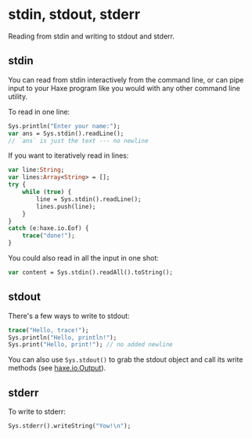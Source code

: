 [tags]: / "io"

# stdin, stdout, stderr

Reading from stdin and writing to stdout and stderr.



## stdin

You can read from stdin interactively from the command
line, or can pipe input to your Haxe program like you would
with any other command line utility.

To read in one line:

```haxe
Sys.println("Enter your name:");
var ans = Sys.stdin().readLine();
// `ans` is just the text --- no newline
```

If you want to iteratively read in lines:

```haxe
var line:String;
var lines:Array<String> = [];
try {
    while (true) {
        line = Sys.stdin().readLine();
        lines.push(line);
    }
}
catch (e:haxe.io.Eof) {
    trace("done!");
}
```

You could also read in all the input in one shot:

```haxe
var content = Sys.stdin().readAll().toString();
```



## stdout

There's a few ways to write to stdout:

```haxe
trace("Hello, trace!");
Sys.println("Hello, println!");
Sys.print("Hello, print!"); // no added newline
```

You can also use `Sys.stdout()` to grab the stdout object and call its write
methods (see [haxe.io.Output](https://api.haxe.org/haxe/io/Output.html)).



## stderr

To write to stderr:

```haxe
Sys.stderr().writeString("Yow!\n");
```
